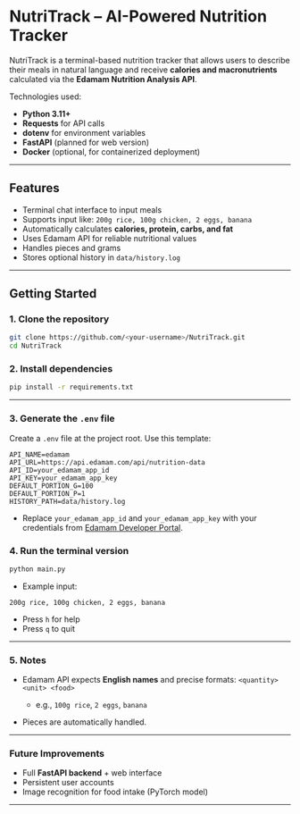 # NutriTrack – AI-Powered Nutrition Tracker

NutriTrack is a terminal-based nutrition tracker that allows users to describe their meals in natural language and receive **calories and macronutrients** calculated via the **Edamam Nutrition Analysis API**.

Technologies used:

* **Python 3.11+**
* **Requests** for API calls
* **dotenv** for environment variables
* **FastAPI** (planned for web version)
* **Docker** (optional, for containerized deployment)

---

## Features

* Terminal chat interface to input meals
* Supports input like: `200g rice, 100g chicken, 2 eggs, banana`
* Automatically calculates **calories, protein, carbs, and fat**
* Uses Edamam API for reliable nutritional values
* Handles pieces and grams
* Stores optional history in `data/history.log`

---

## Getting Started

### 1. Clone the repository

```bash
git clone https://github.com/<your-username>/NutriTrack.git
cd NutriTrack
```


### 2. Install dependencies

```bash
pip install -r requirements.txt
```

---

### 3. Generate the `.env` file

Create a `.env` file at the project root. Use this template:

```env
API_NAME=edamam
API_URL=https://api.edamam.com/api/nutrition-data
API_ID=your_edamam_app_id
API_KEY=your_edamam_app_key
DEFAULT_PORTION_G=100
DEFAULT_PORTION_P=1
HISTORY_PATH=data/history.log
```

* Replace `your_edamam_app_id` and `your_edamam_app_key` with your credentials from [Edamam Developer Portal](https://developer.edamam.com/).


### 4. Run the terminal version

```bash
python main.py
```

* Example input:

```
200g rice, 100g chicken, 2 eggs, banana
```

* Press `h` for help
* Press `q` to quit

---



### 5. Notes

* Edamam API expects **English names** and precise formats: `<quantity><unit> <food>`

  * e.g., `100g rice`, `2 eggs`, `banana`
* Pieces are automatically handled.

---



### Future Improvements

* Full **FastAPI backend** + web interface
* Persistent user accounts
* Image recognition for food intake (PyTorch model)

---
